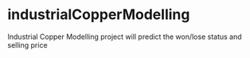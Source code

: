 # industrialCopperModelling
Industrial Copper Modelling project will predict the won/lose status and selling price
